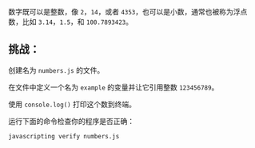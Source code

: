 数字既可以是整数，像 `2`，`14`，或者 `4353`，也可以是小数，通常也被称为浮点数，比如 `3.14`，`1.5`，和 `100.7893423`。

## 挑战：

创建名为 `numbers.js` 的文件。

在文件中定义一个名为 `example` 的变量并让它引用整数 `123456789`。

使用 `console.log()` 打印这个数到终端。

运行下面的命令检查你的程序是否正确：

`javascripting verify numbers.js`
